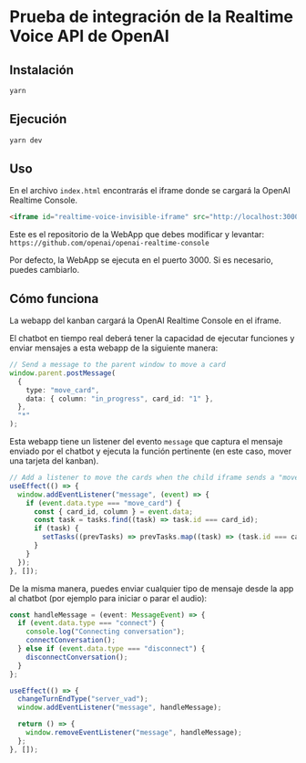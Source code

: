 # Prueba de integración de la Realtime Voice API de OpenAI

## Instalación

```bash
yarn
```

## Ejecución

```bash
yarn dev
```

## Uso

En el archivo `index.html` encontrarás el iframe donde se cargará la OpenAI Realtime Console.

```html
<iframe id="realtime-voice-invisible-iframe" src="http://localhost:3000" style="display: none" allow="microphone"></iframe>
```

Este es el repositorio de la WebApp que debes modificar y levantar:
`https://github.com/openai/openai-realtime-console`

Por defecto, la WebApp se ejecuta en el puerto 3000. Si es necesario, puedes cambiarlo.

## Cómo funciona

La webapp del kanban cargará la OpenAI Realtime Console en el iframe.

El chatbot en tiempo real deberá tener la capacidad de ejecutar funciones y enviar mensajes a esta webapp de la siguiente manera:

```ts
// Send a message to the parent window to move a card
window.parent.postMessage(
  {
    type: "move_card",
    data: { column: "in_progress", card_id: "1" },
  },
  "*"
);
```

Esta webapp tiene un listener del evento `message` que captura el mensaje enviado por el chatbot y ejecuta la función pertinente (en este caso, mover una tarjeta del kanban).

```ts
// Add a listener to move the cards when the child iframe sends a "move_card" message
useEffect(() => {
  window.addEventListener("message", (event) => {
    if (event.data.type === "move_card") {
      const { card_id, column } = event.data;
      const task = tasks.find((task) => task.id === card_id);
      if (task) {
        setTasks((prevTasks) => prevTasks.map((task) => (task.id === card_id ? { ...task, column } : task)));
      }
    }
  });
}, []);
```

De la misma manera, puedes enviar cualquier tipo de mensaje desde la app al chatbot (por ejemplo para iniciar o parar el audio):

```ts
const handleMessage = (event: MessageEvent) => {
  if (event.data.type === "connect") {
    console.log("Connecting conversation");
    connectConversation();
  } else if (event.data.type === "disconnect") {
    disconnectConversation();
  }
};

useEffect(() => {
  changeTurnEndType("server_vad");
  window.addEventListener("message", handleMessage);

  return () => {
    window.removeEventListener("message", handleMessage);
  };
}, []);
```
